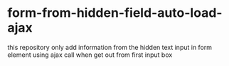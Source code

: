 # form-from-hidden-field-auto-load-ajax
this repository only add information from the hidden text input in form element using ajax call when get out from first input box
